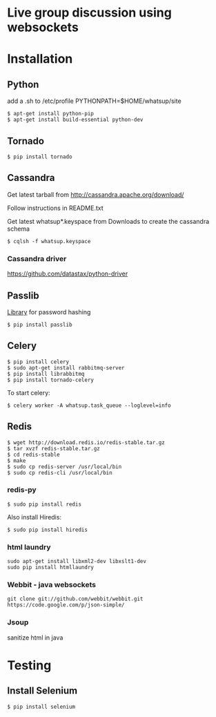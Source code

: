 # Live group discussion using websockets
# Installation #

## Python ##
add a .sh to /etc/profile PYTHONPATH=$HOME/whatsup/site
```
$ apt-get install python-pip
$ apt-get install build-essential python-dev
```

## Tornado ##

```
$ pip install tornado
```

## Cassandra ##
Get latest tarball from http://cassandra.apache.org/download/

Follow instructions in README.txt

Get latest whatsup*.keyspace from Downloads to create the cassandra schema
```
$ cqlsh -f whatsup.keyspace
```

### Cassandra driver ###
https://github.com/datastax/python-driver

## Passlib ##
[Library](http://pythonhosted.org/passlib/index.html) for password hashing

```
$ pip install passlib
```

## Celery ##
```
$ pip install celery
$ sudo apt-get install rabbitmq-server
$ pip install librabbitmq
$ pip install tornado-celery
```
To start celery:
```
$ celery worker -A whatsup.task_queue --loglevel=info
```

## Redis ##
```
$ wget http://download.redis.io/redis-stable.tar.gz
$ tar xvzf redis-stable.tar.gz
$ cd redis-stable
$ make
$ sudo cp redis-server /usr/local/bin
$ sudo cp redis-cli /usr/local/bin
```
### redis-py ###
```
$ sudo pip install redis
```
Also install Hiredis:
```
$ sudo pip install hiredis
```

### html laundry ###
```
sudo apt-get install libxml2-dev libxslt1-dev
sudo pip install htmllaundry
```

### Webbit - java websockets ###
```
git clone git://github.com/webbit/webbit.git
https://code.google.com/p/json-simple/
```

### Jsoup ###
sanitize html in java

# Testing #
## Install Selenium ##
```
$ pip install selenium
```
